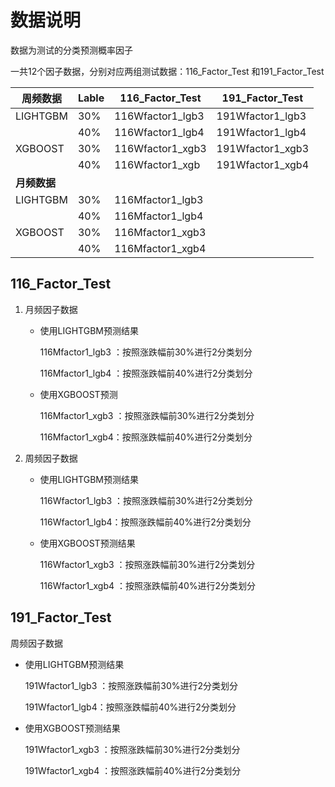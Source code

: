 # 数据说明

数据为测试的分类预测概率因子

一共12个因子数据，分别对应两组测试数据：116_Factor_Test  和191_Factor_Test

| 周频数据     | Lable | 116_Factor_Test  | 191_Factor_Test  |
| ------------ | :---- | ---------------- | ---------------- |
| LIGHTGBM     | 30%   | 116Wfactor1_lgb3 | 191Wfactor1_lgb3 |
|              | 40%   | 116Wfactor1_lgb4 | 191Wfactor1_lgb4 |
| XGBOOST      | 30%   | 116Wfactor1_xgb3 | 191Wfactor1_xgb3 |
|              | 40%   | 116Wfactor1_xgb  | 191Wfactor1_xgb4 |
| **月频数据** |       |                  |                  |
| LIGHTGBM     | 30%   | 116Mfactor1_lgb3 |                  |
|              | 40%   | 116Mfactor1_lgb4 |                  |
| XGBOOST      | 30%   | 116Mfactor1_xgb3 |                  |
|              | 40%   | 116Mfactor1_xgb4 |                  |



## 116_Factor_Test

1. 月频因子数据

   - 使用LIGHTGBM预测结果

     116Mfactor1_lgb3 ：按照涨跌幅前30%进行2分类划分

     116Mfactor1_lgb4 ：按照涨跌幅前40%进行2分类划分

   - 使用XGBOOST预测

     116Mfactor1_xgb3 ：按照涨跌幅前30%进行2分类划分

     116Mfactor1_xgb4：按照涨跌幅前40%进行2分类划分

2. 周频因子数据

   - 使用LIGHTGBM预测结果

     116Wfactor1_lgb3 ：按照涨跌幅前30%进行2分类划分

     116Wfactor1_lgb4：按照涨跌幅前40%进行2分类划分

   - 使用XGBOOST预测结果

     116Wfactor1_xgb3 ：按照涨跌幅前30%进行2分类划分

     116Wfactor1_xgb4 ：按照涨跌幅前40%进行2分类划分





## 191_Factor_Test

周频因子数据

- 使用LIGHTGBM预测结果

  191Wfactor1_lgb3 ：按照涨跌幅前30%进行2分类划分

  191Wfactor1_lgb4：按照涨跌幅前40%进行2分类划分

- 使用XGBOOST预测结果

  191Wfactor1_xgb3 ：按照涨跌幅前30%进行2分类划分

  191Wfactor1_xgb4 ：按照涨跌幅前40%进行2分类划分

